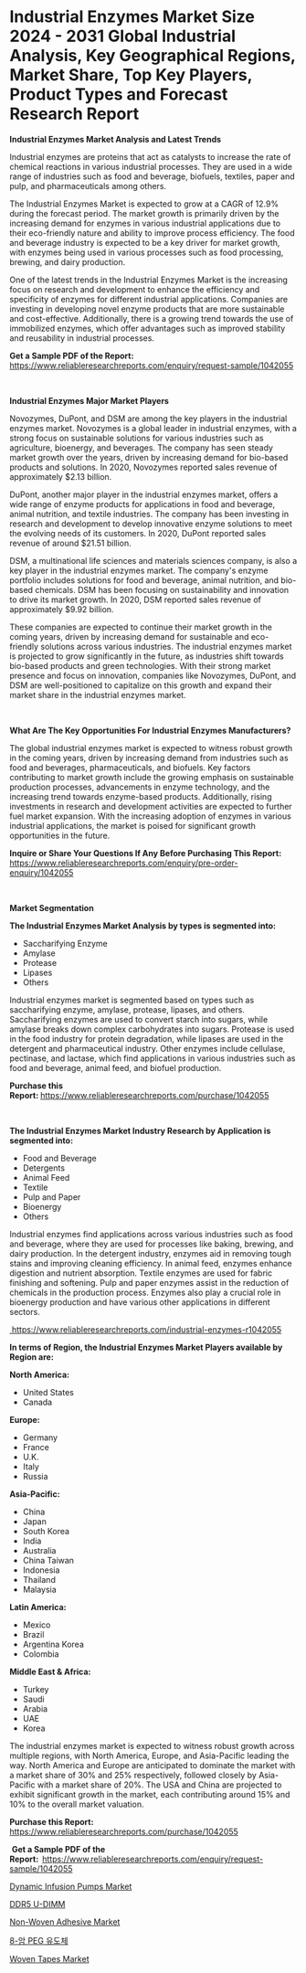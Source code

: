 <p><h1>Industrial Enzymes Market Size 2024 - 2031 Global Industrial Analysis, Key Geographical Regions, Market Share, Top Key Players, Product Types and Forecast Research Report</h1></p><p><strong>Industrial Enzymes Market Analysis and Latest Trends</strong></p>
<p><p>Industrial enzymes are proteins that act as catalysts to increase the rate of chemical reactions in various industrial processes. They are used in a wide range of industries such as food and beverage, biofuels, textiles, paper and pulp, and pharmaceuticals among others.</p><p>The Industrial Enzymes Market is expected to grow at a CAGR of 12.9% during the forecast period. The market growth is primarily driven by the increasing demand for enzymes in various industrial applications due to their eco-friendly nature and ability to improve process efficiency. The food and beverage industry is expected to be a key driver for market growth, with enzymes being used in various processes such as food processing, brewing, and dairy production.</p><p>One of the latest trends in the Industrial Enzymes Market is the increasing focus on research and development to enhance the efficiency and specificity of enzymes for different industrial applications. Companies are investing in developing novel enzyme products that are more sustainable and cost-effective. Additionally, there is a growing trend towards the use of immobilized enzymes, which offer advantages such as improved stability and reusability in industrial processes.</p></p>
<p><strong>Get a Sample PDF of the Report:&nbsp;</strong> <a href="https://www.reliableresearchreports.com/enquiry/request-sample/1042055">https://www.reliableresearchreports.com/enquiry/request-sample/1042055</a></p>
<p>&nbsp;</p>
<p><strong>Industrial Enzymes Major Market Players</strong></p>
<p><p>Novozymes, DuPont, and DSM are among the key players in the industrial enzymes market. Novozymes is a global leader in industrial enzymes, with a strong focus on sustainable solutions for various industries such as agriculture, bioenergy, and beverages. The company has seen steady market growth over the years, driven by increasing demand for bio-based products and solutions. In 2020, Novozymes reported sales revenue of approximately $2.13 billion.</p><p>DuPont, another major player in the industrial enzymes market, offers a wide range of enzyme products for applications in food and beverage, animal nutrition, and textile industries. The company has been investing in research and development to develop innovative enzyme solutions to meet the evolving needs of its customers. In 2020, DuPont reported sales revenue of around $21.51 billion.</p><p>DSM, a multinational life sciences and materials sciences company, is also a key player in the industrial enzymes market. The company's enzyme portfolio includes solutions for food and beverage, animal nutrition, and bio-based chemicals. DSM has been focusing on sustainability and innovation to drive its market growth. In 2020, DSM reported sales revenue of approximately $9.92 billion.</p><p>These companies are expected to continue their market growth in the coming years, driven by increasing demand for sustainable and eco-friendly solutions across various industries. The industrial enzymes market is projected to grow significantly in the future, as industries shift towards bio-based products and green technologies. With their strong market presence and focus on innovation, companies like Novozymes, DuPont, and DSM are well-positioned to capitalize on this growth and expand their market share in the industrial enzymes market.</p></p>
<p>&nbsp;</p>
<p><strong>What Are The Key Opportunities For Industrial Enzymes Manufacturers?</strong></p>
<p><p>The global industrial enzymes market is expected to witness robust growth in the coming years, driven by increasing demand from industries such as food and beverages, pharmaceuticals, and biofuels. Key factors contributing to market growth include the growing emphasis on sustainable production processes, advancements in enzyme technology, and the increasing trend towards enzyme-based products. Additionally, rising investments in research and development activities are expected to further fuel market expansion. With the increasing adoption of enzymes in various industrial applications, the market is poised for significant growth opportunities in the future.</p></p>
<p><strong>Inquire or Share Your Questions If Any Before Purchasing This Report:</strong> <a href="https://www.reliableresearchreports.com/enquiry/pre-order-enquiry/1042055">https://www.reliableresearchreports.com/enquiry/pre-order-enquiry/1042055</a></p>
<p>&nbsp;</p>
<p><strong>Market Segmentation</strong></p>
<p><strong>The Industrial Enzymes Market Analysis by types is segmented into:</strong></p>
<p><ul><li>Saccharifying Enzyme</li><li>Amylase</li><li>Protease</li><li>Lipases</li><li>Others</li></ul></p>
<p><p>Industrial enzymes market is segmented based on types such as saccharifying enzyme, amylase, protease, lipases, and others. Saccharifying enzymes are used to convert starch into sugars, while amylase breaks down complex carbohydrates into sugars. Protease is used in the food industry for protein degradation, while lipases are used in the detergent and pharmaceutical industry. Other enzymes include cellulase, pectinase, and lactase, which find applications in various industries such as food and beverage, animal feed, and biofuel production.</p></p>
<p><strong>Purchase this Report:&nbsp;</strong><a href="https://www.reliableresearchreports.com/purchase/1042055">https://www.reliableresearchreports.com/purchase/1042055</a></p>
<p>&nbsp;</p>
<p><strong>The Industrial Enzymes Market Industry Research by Application is segmented into:</strong></p>
<p><ul><li>Food and Beverage</li><li>Detergents</li><li>Animal Feed</li><li>Textile</li><li>Pulp and Paper</li><li>Bioenergy</li><li>Others</li></ul></p>
<p><p>Industrial enzymes find applications across various industries such as food and beverage, where they are used for processes like baking, brewing, and dairy production. In the detergent industry, enzymes aid in removing tough stains and improving cleaning efficiency. In animal feed, enzymes enhance digestion and nutrient absorption. Textile enzymes are used for fabric finishing and softening. Pulp and paper enzymes assist in the reduction of chemicals in the production process. Enzymes also play a crucial role in bioenergy production and have various other applications in different sectors.</p></p>
<p><a href="https://www.reliableresearchreports.com/industrial-enzymes-r1042055">&nbsp;https://www.reliableresearchreports.com/industrial-enzymes-r1042055</a></p>
<p><strong>In terms of Region, the Industrial Enzymes Market Players available by Region are:</strong></p>
<p>
    <p> <strong> North America: </strong>
        <ul>
            <li>United States</li>
            <li>Canada</li>
        </ul>
        </p> 
    <p> <strong> Europe: </strong>
        <ul>
            <li>Germany</li>
            <li>France</li>
            <li>U.K.</li>
            <li>Italy</li>
            <li>Russia</li>
        </ul>
        </p> 
    <p> <strong> Asia-Pacific: </strong>
        <ul>
            <li>China</li>
            <li>Japan</li>
            <li>South Korea</li>
            <li>India</li>
            <li>Australia</li>
            <li>China Taiwan</li>
            <li>Indonesia</li>
            <li>Thailand</li>
            <li>Malaysia</li>
        </ul>
        </p> 
    <p> <strong> Latin America: </strong>
        <ul>
            <li>Mexico</li>
            <li>Brazil</li>
            <li>Argentina Korea</li>
            <li>Colombia</li>
        </ul>
        </p> 
    <p> <strong> Middle East & Africa: </strong>
        <ul>
            <li>Turkey</li>
            <li>Saudi</li>
            <li>Arabia</li>
            <li>UAE</li>
            <li>Korea</li>
        </ul>
    </p>
    </p>
<p><p>The industrial enzymes market is expected to witness robust growth across multiple regions, with North America, Europe, and Asia-Pacific leading the way. North America and Europe are anticipated to dominate the market with a market share of 30% and 25% respectively, followed closely by Asia-Pacific with a market share of 20%. The USA and China are projected to exhibit significant growth in the market, each contributing around 15% and 10% to the overall market valuation.</p></p>
<p><strong>Purchase this Report: </strong><a href="https://www.reliableresearchreports.com/purchase/1042055">https://www.reliableresearchreports.com/purchase/1042055</a></p>
<p>&nbsp;<strong>Get a Sample PDF of the Report:&nbsp;&nbsp;</strong><a href="https://www.reliableresearchreports.com/enquiry/request-sample/1042055">https://www.reliableresearchreports.com/enquiry/request-sample/1042055</a></p>
<p><strong></strong></p>
<p><p><a href="https://www.linkedin.com/pulse/dynamic-infusion-pumps-market-trends-forecast-competitive-yntgc">Dynamic Infusion Pumps Market</a></p><p><a href="https://medium.com/@goonfghyt6587/ddr5-u-dimm-%EC%8B%9C%EC%9E%A5-%EC%98%88%EC%B8%A1-%EC%8B%9C%EC%9E%A5-%EB%8F%99%ED%96%A5-%EB%B0%8F-%EC%98%81%ED%96%A5-%EB%B6%84%EC%84%9D-2024-2031-406ee6ad6557">DDR5 U-DIMM</a></p><p><a href="https://www.linkedin.com/pulse/non-woven-adhesive-market-analysis-sze-forecasted-period-1iwze">Non-Woven Adhesive Market</a></p><p><a href="https://medium.com/@goonfghyt6587/8-%ED%8C%94%ED%8C%94-peg-%ED%8C%8C%EC%83%9D%ED%92%88-%EC%8B%9C%EC%9E%A5-%EC%A0%90%EC%9C%A0%EC%9C%A8-%EB%B0%8F-%EC%8B%A0%EA%B7%9C-%ED%8A%B8%EB%A0%8C%EB%93%9C-%EB%B6%84%EC%84%9D-%EC%9C%A0%ED%98%95-%EC%9D%91%EC%9A%A9-%EC%B5%9C%EC%A2%85-%EC%82%AC%EC%9A%A9-%EB%B0%8F-2024%EB%85%84%EB%B6%80%ED%84%B0-2031%EB%85%84%EA%B9%8C%EC%A7%80%EC%9D%98-%EC%98%88%EC%B8%A1%EC%97%90-%EB%94%B0%EB%9D%BC-747b1188742c">8-암 PEG 유도체</a></p><p><a href="https://github.com/thuyvuongpk111/Market-Research-Report-List-1/blob/main/woven-tapes-market.md">Woven Tapes Market</a></p></p>